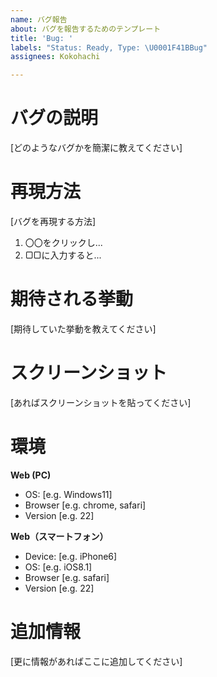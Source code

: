 ```yaml
---
name: バグ報告
about: バグを報告するためのテンプレート
title: 'Bug: '
labels: "Status: Ready, Type: \U0001F41BBug"
assignees: Kokohachi

---
```


# バグの説明
[どのようなバグかを簡潔に教えてください]
# 再現方法
[バグを再現する方法]
1. 〇〇をクリックし...
2. ▢▢に入力すると...

# 期待される挙動
[期待していた挙動を教えてください]

# スクリーンショット
[あればスクリーンショットを貼ってください]

# 環境
**Web (PC)**
 - OS: [e.g. Windows11]
 - Browser [e.g. chrome, safari]
 - Version [e.g. 22]

**Web（スマートフォン）**
 - Device: [e.g. iPhone6]
 - OS: [e.g. iOS8.1]
 - Browser [e.g. safari]
 - Version [e.g. 22]

# 追加情報
[更に情報があればここに追加してください]
